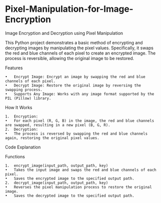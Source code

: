 # Pixel-Manipulation-for-Image-Encryption

Image Encryption and Decryption using Pixel Manipulation

This Python project demonstrates a basic method of encrypting and decrypting images by manipulating the pixel values. Specifically, it swaps the red and blue channels of each pixel to create an encrypted image. The process is reversible, allowing the original image to be restored.


Features

	•	Encrypt Image: Encrypt an image by swapping the red and blue channels of each pixel.
	•	Decrypt Image: Restore the original image by reversing the swapping process.
	•	Supports Any Image: Works with any image format supported by the PIL (Pillow) library.

How It Works

	1.	Encryption:
	•	For each pixel (R, G, B) in the image, the red and blue channels are swapped, resulting in a new pixel (B, G, R).
	2.	Decryption:
	•	The process is reversed by swapping the red and blue channels again, restoring the original pixel values.

Code Explanation

Functions

	1.	encrypt_image(input_path, output_path, key)
	•	Takes the input image and swaps the red and blue channels of each pixel.
	•	Saves the encrypted image to the specified output path.
	2.	decrypt_image(input_path, output_path, key)
	•	Reverses the pixel manipulation process to restore the original image.
	•	Saves the decrypted image to the specified output path.



